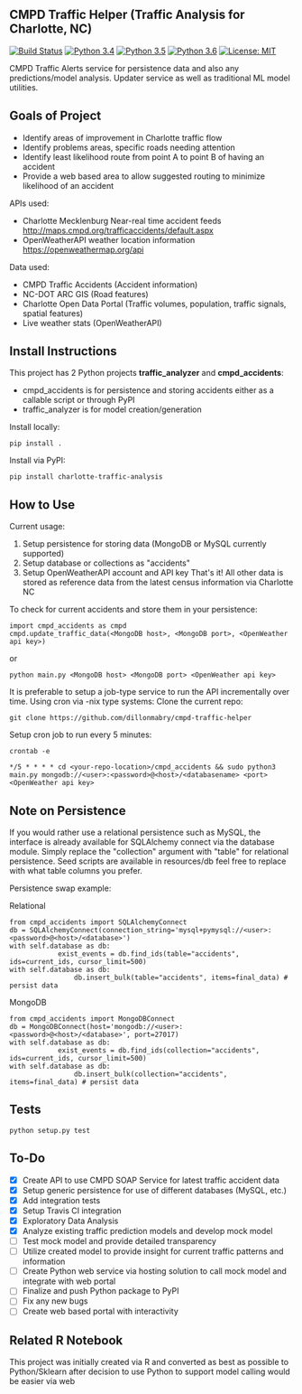 ## CMPD Traffic Helper (Traffic Analysis for Charlotte, NC)
[![Build Status](https://travis-ci.org/dillonmabry/cmpd-traffic-helper.svg?branch=master)](https://travis-ci.org/dillonmabry/cmpd-traffic-helper)
[![Python 3.4](https://img.shields.io/badge/python-3.4-blue.svg)](https://www.python.org/downloads/release/python-340/)
[![Python 3.5](https://img.shields.io/badge/python-3.5-blue.svg)](https://www.python.org/downloads/release/python-350/)
[![Python 3.6](https://img.shields.io/badge/python-3.6-blue.svg)](https://www.python.org/downloads/release/python-360/)
[![License: MIT](https://img.shields.io/badge/License-MIT-yellow.svg)](https://opensource.org/licenses/MIT)

CMPD Traffic Alerts service for persistence data and also any predictions/model analysis. Updater service as well as traditional ML model utilities.

## Goals of Project
- Identify areas of improvement in Charlotte traffic flow
- Identify problems areas, specific roads needing attention
- Identify least likelihood route from point A to point B of having an accident
- Provide a web based area to allow suggested routing to minimize likelihood of an accident

APIs used:
- Charlotte Mecklenburg Near-real time accident feeds http://maps.cmpd.org/trafficaccidents/default.aspx
- OpenWeatherAPI weather location information https://openweathermap.org/api

Data used:
- CMPD Traffic Accidents (Accident information)
- NC-DOT ARC GIS (Road features)
- Charlotte Open Data Portal (Traffic volumes, population, traffic signals, spatial features)
- Live weather stats (OpenWeatherAPI)

## Install Instructions
This project has 2 Python projects **traffic_analyzer** and **cmpd_accidents**:
- cmpd_accidents is for persistence and storing accidents either as a callable script or through PyPI
- traffic_analyzer is for model creation/generation

Install locally:
```
pip install .
```
Install via PyPI:
```
pip install charlotte-traffic-analysis
```

## How to Use
Current usage:
1. Setup persistence for storing data (MongoDB or MySQL currently supported)
2. Setup database or collections as "accidents"
3. Setup OpenWeatherAPI account and API key
That's it! All other data is stored as reference data from the latest census information via Charlotte NC

To check for current accidents and store them in your persistence:
```
import cmpd_accidents as cmpd
cmpd.update_traffic_data(<MongoDB host>, <MongoDB port>, <OpenWeather api key>) 
```
or
```
python main.py <MongoDB host> <MongoDB port> <OpenWeather api key>
```
It is preferable to setup a job-type service to run the API incrementally over time.
Using cron via -nix type systems:
Clone the current repo:
```
git clone https://github.com/dillonmabry/cmpd-traffic-helper
```
Setup cron job to run every 5 minutes:
```
crontab -e
```
```
*/5 * * * * cd <your-repo-location>/cmpd_accidents && sudo python3 main.py mongodb://<user>:<password>@<host>/<databasename> <port> <OpenWeather api key>
```
## Note on Persistence
If you would rather use a relational persistence such as MySQL, the interface is already available for SQLAlchemy connect via the database module. Simply replace the "collection" argument with "table" for relational persistence. Seed scripts are available in resources/db feel free to replace with what table columns you prefer.

Persistence swap example:

Relational
```
from cmpd_accidents import SQLAlchemyConnect
db = SQLAlchemyConnect(connection_string='mysql+pymysql://<user>:<password>@<host>/<database>')
with self.database as db:
            exist_events = db.find_ids(table="accidents", ids=current_ids, cursor_limit=500)
with self.database as db:
                db.insert_bulk(table="accidents", items=final_data) # persist data
```
MongoDB
```
from cmpd_accidents import MongoDBConnect
db = MongoDBConnect(host='mongodb://<user>:<password>@<host>/<database>', port=27017)
with self.database as db:
            exist_events = db.find_ids(collection="accidents", ids=current_ids, cursor_limit=500)
with self.database as db:
                db.insert_bulk(collection="accidents", items=final_data) # persist data
```

## Tests
```
python setup.py test
```
## To-Do
- [X] Create API to use CMPD SOAP Service for latest traffic accident data
- [X] Setup generic persistence for use of different databases (MySQL, etc.)
- [X] Add integration tests
- [X] Setup Travis CI integration
- [X] Exploratory Data Analysis
- [X] Analyze existing traffic prediction models and develop mock model
- [ ] Test mock model and provide detailed transparency
- [ ] Utilize created model to provide insight for current traffic patterns and information
- [ ] Create Python web service via hosting solution to call mock model and integrate with web portal
- [ ] Finalize and push Python package to PyPI
- [ ] Fix any new bugs
- [ ] Create web based portal with interactivity

## Related R Notebook
This project was initially created via R and converted as best as possible to Python/Sklearn after decision to use Python to support model calling would be easier via web
